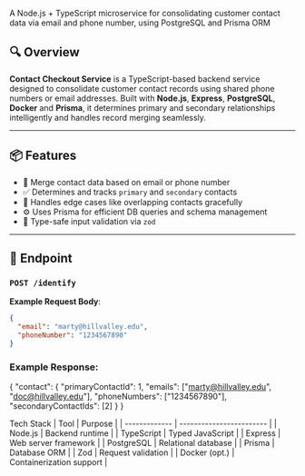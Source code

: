 A Node.js + TypeScript microservice for consolidating customer contact data via email and phone number, using PostgreSQL and Prisma ORM

## 🔍 Overview

**Contact Checkout Service** is a TypeScript-based backend service designed to consolidate customer contact records using shared phone numbers or email addresses. Built with **Node.js**, **Express**, **PostgreSQL**, **Docker** and **Prisma**, it determines primary and secondary relationships intelligently and handles record merging seamlessly.

---

## 📦 Features

- 🔗 Merge contact data based on email or phone number
- ✅ Determines and tracks `primary` and `secondary` contacts
- 🧠 Handles edge cases like overlapping contacts gracefully
- ⚙️ Uses Prisma for efficient DB queries and schema management
- 🔐 Type-safe input validation via `zod`

---

## 🚀 Endpoint

### `POST /identify`

**Example Request Body**:
```json
{
  "email": "marty@hillvalley.edu",
  "phoneNumber": "1234567890"
}
```

### Example Response:
{
  "contact": {
    "primaryContactId": 1,
    "emails": ["marty@hillvalley.edu", "doc@hillvalley.edu"],
    "phoneNumbers": ["1234567890"],
    "secondaryContactIds": [2]
  }
}

Tech Stack
| Tool          | Purpose                  |
| ------------- | ------------------------ |
| Node.js       | Backend runtime          |
| TypeScript    | Typed JavaScript         |
| Express       | Web server framework     |
| PostgreSQL    | Relational database      |
| Prisma        | Database ORM             |
| Zod           | Request validation       |
| Docker (opt.) | Containerization support |



